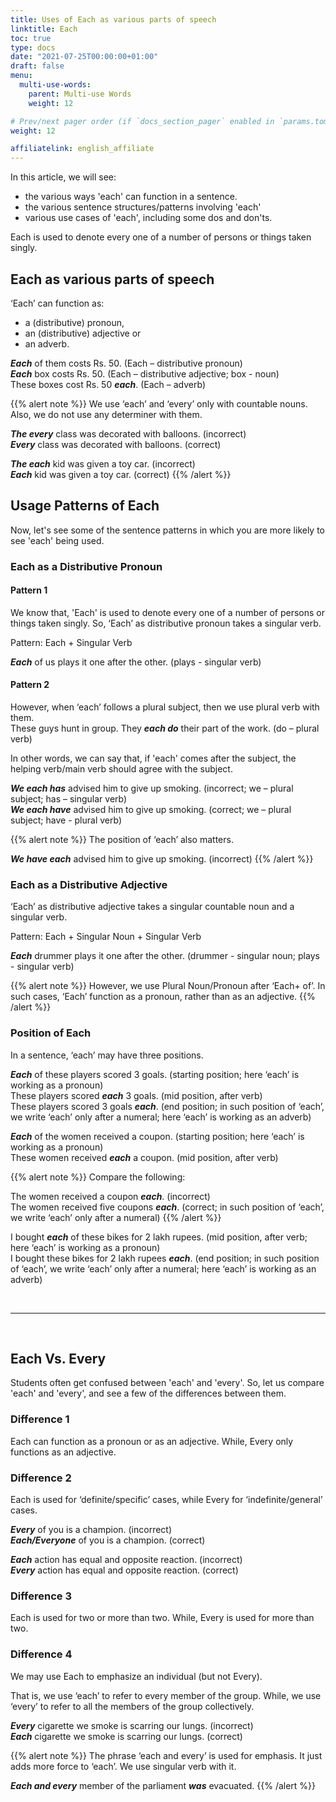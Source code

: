 ```yaml
---
title: Uses of Each as various parts of speech
linktitle: Each
toc: true
type: docs
date: "2021-07-25T00:00:00+01:00"
draft: false
menu:
  multi-use-words:
    parent: Multi-use Words
    weight: 12

# Prev/next pager order (if `docs_section_pager` enabled in `params.toml`)
weight: 12

affiliatelink: english_affiliate
---
```


In this article, we will see:
* the various ways 'each' can function in a sentence.
* the various sentence structures/patterns involving 'each'
* various use cases of 'each', including some dos and don'ts. 

Each is used to denote every one of a number of persons or things taken singly.

## Each as various parts of speech

‘Each’ can function as:
* a (distributive) pronoun, 
* an (distributive) adjective or 
* an adverb.

***Each*** of them costs Rs. 50. (Each – distributive pronoun) <br>
***Each*** box costs Rs. 50. (Each – distributive adjective; box - noun) <br>
These boxes cost Rs. 50 ***each***. (Each – adverb)

{{% alert note %}}
We use ‘each’ and ‘every’ only with countable nouns. Also, we do not use any determiner with them. 

***<span class="mak-text-color-incorrect">The every</span>*** class was decorated with balloons. (incorrect) <br>
***<span class="mak-text-color">Every</span>*** class was decorated with balloons. (correct)

***<span class="mak-text-color-incorrect">The each</span>*** kid was given a toy car. (incorrect) <br>
***<span class="mak-text-color">Each</span>*** kid was given a toy car. (correct)
{{% /alert %}} 


## Usage Patterns of Each

Now, let's see some of the sentence patterns in which you are more likely to see 'each' being used. 

### Each as a Distributive Pronoun 

#### Pattern 1

We know that, 'Each' is used to denote every one of a number of persons or things taken singly. So, ‘Each’ as distributive pronoun takes a singular verb.

Pattern: Each + Singular Verb

***Each*** of us plays it one after the other. (plays - singular verb)

#### Pattern 2

However, when ‘each’ follows a plural subject, then we use plural verb with them. <br>
These guys hunt in group. They ***each do*** their part of the work. (do – plural verb)

In other words, we can say that, if 'each' comes after the subject, the helping verb/main verb should agree with the subject.

***<span class="mak-text-color-incorrect">We each has</span>*** advised him to give up smoking. (incorrect; we – plural subject; has – singular verb) <br>
***<span class="mak-text-color">We each have</span>*** advised him to give up smoking. (correct; we – plural subject; have - plural verb)

{{% alert note %}}
The position of ‘each’ also matters. 

***<span class="mak-text-color-incorrect">We have each</span>*** advised him to give up smoking. (incorrect)
{{% /alert %}}


### Each as a Distributive Adjective 

‘Each’ as distributive adjective takes a singular countable noun and a singular verb.

Pattern: Each + Singular Noun + Singular Verb

***Each*** drummer plays it one after the other. (drummer - singular noun; plays - singular verb)

{{% alert note %}}
However, we use Plural Noun/Pronoun after ‘Each+ of’. In such cases, ‘Each’ function as a pronoun, rather than as an adjective. 
{{% /alert %}}


### Position of Each

In a sentence, ‘each’ may have three positions.

***Each*** of these players scored 3 goals. (starting position; here ‘each’ is working as a pronoun) <br>
These players scored ***each*** 3 goals. (mid position, after verb) <br>
These players scored 3 goals ***each***. (end position; in such position of ‘each’, we write ‘each’ only after a numeral; here ‘each’ is working as an adverb)

***Each*** of the women received a coupon. (starting position; here ‘each’ is working as a pronoun) <br>
These women received ***each*** a coupon. (mid position, after verb)

{{% alert note %}}
Compare the following:

The women received a coupon ***<span class="mak-text-color-incorrect">each</span>***. (incorrect) <br>
The women received five coupons ***<span class="mak-text-color">each</span>***. (correct; in such position of ‘each’, we write ‘each’ only after a numeral)
{{% /alert %}}

I bought ***each*** of these bikes for 2 lakh rupees. (mid position, after verb; here ‘each’ is working as a pronoun) <br>
I bought these bikes for 2 lakh rupees ***each***. (end position; in such position of ‘each’, we write ‘each’ only after a numeral; here ‘each’ is working as an adverb)

<br><hr><br>

## Each Vs. Every

Students often get confused between 'each' and 'every'. So, let us compare 'each' and 'every', and see a few of the differences between them. 

### Difference 1

Each can function as a pronoun or as an adjective. While, Every only functions as an adjective.

### Difference 2

Each is used for ‘definite/specific’ cases, while Every for ‘indefinite/general’ cases. 

***<span class="mak-text-color-incorrect">Every</span>*** of you is a champion. (incorrect) <br>
***<span class="mak-text-color">Each/Everyone</span>*** of you is a champion. (correct)

***<span class="mak-text-color-incorrect">Each</span>*** action has equal and opposite reaction. (incorrect) <br>
***<span class="mak-text-color">Every</span>*** action has equal and opposite reaction. (correct)

### Difference 3

Each is used for two or more than two. While, Every is used for more than two. 

### Difference 4

We may use Each to emphasize an individual (but not Every).

That is, we use ‘each’ to refer to every member of the group. While, we use ‘every’ to refer to all the members of the group collectively. 

***<span class="mak-text-color-incorrect">Every</span>*** cigarette we smoke is scarring our lungs. (incorrect) <br>
***<span class="mak-text-color">Each</span>*** cigarette we smoke is scarring our lungs. (correct)

{{% alert note %}}
The phrase ‘each and every’ is used for emphasis. It just adds more force to ‘each’. We use singular verb with it.

***Each and every*** member of the parliament ***was*** evacuated.
{{% /alert %}}

<!-- Commented out for ebook sake -->
<!-- ### Difference 5

We use Every (not Each) with Practically, Nearly, Almost.

Practically, Nearly, Almost .....  + Each/Every + Noun + ..........

I know ***<span class="mak-text-color-incorrect">practically/nearly each</span>*** scientist in India. (incorrect) <br>
I know ***<span class="mak-text-color">practically/nearly every</span>*** scientist in India. (correct)

***Practically every*** part of the neem tree is used in Ayurveda.

### Difference 6

We do not use ‘each’ for time-interval. 

Take medicine after ***<span class="mak-text-color-incorrect">each</span>*** five hours.(incorrect) <br>
Take medicine after ***<span class="mak-text-color">every</span>*** five hours. (correct)


## Each Vs. Either

Each – each individual in the collection of two or more. <br>
Either – one individual in a collection of two. 

In ‘either’ we talk about only one item in the group, while in ‘each’ we talk about each item in the group.  -->

